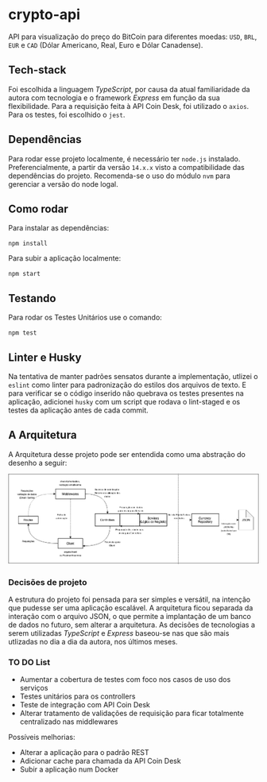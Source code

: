 # crypto-api

API para visualização do preço do BitCoin para diferentes moedas: `USD`, `BRL`, `EUR` e `CAD` (Dólar Americano, Real, Euro e Dólar Canadense).
## Tech-stack

Foi escolhida a linguagem _TypeScript_, por causa da atual familiaridade da autora com tecnologia e o framework _Express_ em função da sua flexibilidade. Para a requisição feita à API Coin Desk, foi utilizado o `axios`. Para os testes, foi escolhido o `jest`. 
## Dependências
Para rodar esse projeto localmente, é necessário ter `node.js` instalado. Preferencialmente, a partir da versão `14.x.x` visto a compatibilidade das dependências do projeto. 
Recomenda-se o uso do módulo `nvm` para gerenciar a versão do node logal. 


## Como rodar 
Para instalar as dependências:
```
npm install
```
Para subir a aplicação localmente: 
```
npm start
```

## Testando 
Para rodar os Testes Unitários use o comando: 
```
npm test
```
## Linter e Husky
Na tentativa de manter padrões sensatos durante a implementação, utlizei o `eslint` como linter para padronização do estilos dos arquivos de texto. E para verificar se o código inserido não quebrava os testes presentes na aplicação, adicionei `husky` com um script que rodava o lint-staged e os testes da aplicação antes de cada commit. 




## A Arquitetura
A Arquitetura desse projeto pode ser entendida como uma abstração do desenho a seguir:

![architecture](https://github.com/bpoliana/crypto-api/blob/main/architecture.png?raw=true)


### Decisões de projeto

A estrutura do projeto foi pensada para ser simples e versátil, na intenção que pudesse ser uma aplicação escalável. A arquitetura ficou separada da interação com o arquivo JSON, o que permite a implantação de um banco de dados no futuro, sem alterar a arquitetura. 
As decisões de tecnologias a serem utilizadas _TypeScript_ e _Express_ baseou-se nas que são mais utlizadas no dia a dia da autora, nos últimos meses.

### TO DO List 

- Aumentar a cobertura de testes com foco nos casos de uso dos serviços 
- Testes unitários para os controllers
- Teste de integração com API Coin Desk
- Alterar tratamento de validações de requisição para ficar totalmente centralizado nas middlewares

Possíveis melhorias: 
- Alterar a aplicação para o padrão REST
- Adicionar cache para chamada da API Coin Desk
- Subir a aplicação num Docker 